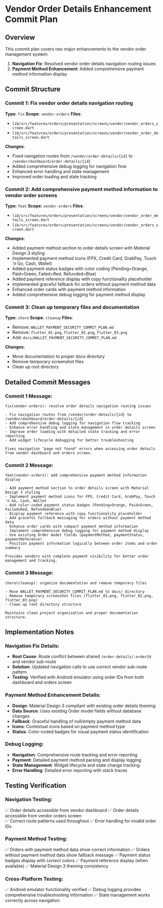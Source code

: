 # Vendor Order Details Enhancement Commit Plan

## Overview
This commit plan covers two major enhancements to the vendor order management system:
1. **Navigation Fix**: Resolved vendor order details navigation routing issues
2. **Payment Method Enhancement**: Added comprehensive payment method information display

## Commit Structure

### Commit 1: Fix vendor order details navigation routing
**Type**: `fix`
**Scope**: `vendor-orders`
**Files**:
- `lib/src/features/orders/presentation/screens/vendor/vendor_orders_screen.dart`
- `lib/src/features/orders/presentation/screens/vendor/vendor_order_details_screen.dart`

**Changes**:
- Fixed navigation routes from `/vendor/order-details/{id}` to `/vendor/dashboard/order-details/{id}`
- Added comprehensive debug logging for navigation flow
- Enhanced error handling and state management
- Improved order loading and state tracking

### Commit 2: Add comprehensive payment method information to vendor order screens
**Type**: `feat`
**Scope**: `vendor-orders`
**Files**:
- `lib/src/features/orders/presentation/screens/vendor/vendor_order_details_screen.dart`
- `lib/src/features/orders/presentation/screens/vendor/vendor_orders_screen.dart`

**Changes**:
- Added payment method section to order details screen with Material Design 3 styling
- Implemented payment method icons (FPX, Credit Card, GrabPay, Touch 'n Go, Cash, Wallet)
- Added payment status badges with color coding (Pending=Orange, Paid=Green, Failed=Red, Refunded=Blue)
- Added payment reference display with copy functionality placeholder
- Implemented graceful fallback for orders without payment method data
- Enhanced order cards with payment method information
- Added comprehensive debug logging for payment method display

### Commit 3: Clean up temporary files and documentation
**Type**: `chore`
**Scope**: `cleanup`
**Files**:
- Remove: `WALLET_PAYMENT_SECURITY_COMMIT_PLAN.md`
- Remove: `flutter_01.png`, `flutter_02.png`, `flutter_03.png`
- Add: `docs/WALLET_PAYMENT_SECURITY_COMMIT_PLAN.md`

**Changes**:
- Move documentation to proper docs directory
- Remove temporary screenshot files
- Clean up root directory

## Detailed Commit Messages

### Commit 1 Message:
```
fix(vendor-orders): resolve order details navigation routing issues

- Fix navigation routes from /vendor/order-details/{id} to /vendor/dashboard/order-details/{id}
- Add comprehensive debug logging for navigation flow tracking
- Enhance error handling and state management in order details screen
- Improve order loading with detailed state tracking and error reporting
- Add widget lifecycle debugging for better troubleshooting

Fixes navigation "page not found" errors when accessing order details from vendor dashboard and orders screen.
```

### Commit 2 Message:
```
feat(vendor-orders): add comprehensive payment method information display

- Add payment method section to order details screen with Material Design 3 styling
- Implement payment method icons for FPX, Credit Card, GrabPay, Touch 'n Go, Cash, Wallet
- Add color-coded payment status badges (Pending=Orange, Paid=Green, Failed=Red, Refunded=Blue)
- Display payment reference with copy functionality placeholder
- Add graceful fallback messaging for orders without payment method data
- Enhance order cards with compact payment method information
- Implement comprehensive debug logging for payment method display
- Use existing Order model fields (paymentMethod, paymentStatus, paymentReference)
- Position payment information logically between order items and order summary

Provides vendors with complete payment visibility for better order management and tracking.
```

### Commit 3 Message:
```
chore(cleanup): organize documentation and remove temporary files

- Move WALLET_PAYMENT_SECURITY_COMMIT_PLAN.md to docs/ directory
- Remove temporary screenshot files (flutter_01.png, flutter_02.png, flutter_03.png)
- Clean up root directory structure

Maintains clean project organization and proper documentation structure.
```

## Implementation Notes

### Navigation Fix Details:
- **Root Cause**: Route conflict between shared `/order-details/:orderId` and vendor sub-route
- **Solution**: Updated navigation calls to use correct vendor sub-route pattern
- **Testing**: Verified with Android emulator using order IDs from both dashboard and orders screen

### Payment Method Enhancement Details:
- **Design**: Material Design 3 compliant with existing order details theming
- **Data Source**: Uses existing Order model fields without database changes
- **Fallback**: Graceful handling of null/empty payment method data
- **Icons**: Contextual icons based on payment method type
- **Status**: Color-coded badges for visual payment status identification

### Debug Logging:
- **Navigation**: Comprehensive route tracking and error reporting
- **Payment**: Detailed payment method parsing and display logging
- **State Management**: Widget lifecycle and state change tracking
- **Error Handling**: Detailed error reporting with stack traces

## Testing Verification

### Navigation Testing:
✅ Order details accessible from vendor dashboard
✅ Order details accessible from vendor orders screen  
✅ Correct route patterns used throughout
✅ Error handling for invalid order IDs

### Payment Method Testing:
✅ Orders with payment method data show correct information
✅ Orders without payment method data show fallback message
✅ Payment status badges display with correct colors
✅ Payment reference display (when available)
✅ Material Design 3 theming consistency

### Cross-Platform Testing:
✅ Android emulator functionality verified
✅ Debug logging provides comprehensive troubleshooting information
✅ State management works correctly across navigation
